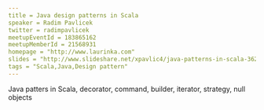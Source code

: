 ```yaml
---
title = Java design patterns in Scala
speaker = Radim Pavlicek
twitter = radimpavlicek
meetupEventId = 183865162
meetupMemberId = 21568931
homepage = "http://www.laurinka.com"
slides = "http://www.slideshare.net/xpavlic4/java-patterns-in-scala-36230828"
tags = "Scala,Java,Design pattern"
---
```

Java patters in Scala, decorator, command, builder, iterator, strategy, null objects
